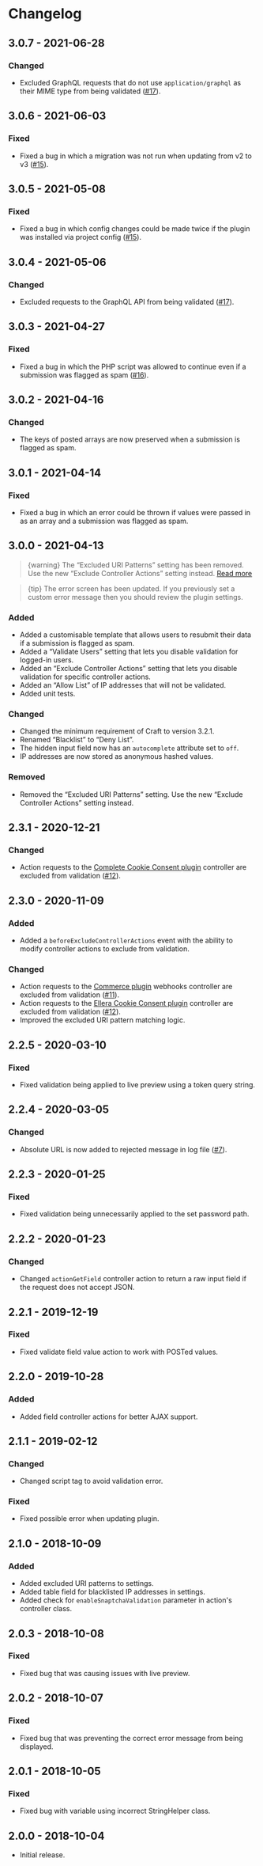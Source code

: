 # Changelog

## 3.0.7 - 2021-06-28
### Changed
- Excluded GraphQL requests that do not use `application/graphql` as their MIME type from being validated ([#17](https://github.com/putyourlightson/craft-snaptcha/issues/17)).

## 3.0.6 - 2021-06-03
### Fixed
- Fixed a bug in which a migration was not run when updating from v2 to v3 ([#15](https://github.com/putyourlightson/craft-snaptcha/issues/15)).

## 3.0.5 - 2021-05-08
### Fixed
- Fixed a bug in which config changes could be made twice if the plugin was installed via project config ([#15](https://github.com/putyourlightson/craft-snaptcha/issues/15)).

## 3.0.4 - 2021-05-06
### Changed
- Excluded requests to the GraphQL API from being validated ([#17](https://github.com/putyourlightson/craft-snaptcha/issues/17)).

## 3.0.3 - 2021-04-27
### Fixed
- Fixed a bug in which the PHP script was allowed to continue even if a submission was flagged as spam ([#16](https://github.com/putyourlightson/craft-snaptcha/issues/16)).

## 3.0.2 - 2021-04-16
### Changed
- The keys of posted arrays are now preserved when a submission is flagged as spam.

## 3.0.1 - 2021-04-14
### Fixed
- Fixed a bug in which an error could be thrown if values were passed in as an array and a submission was flagged as spam.

## 3.0.0 - 2021-04-13
> {warning} The “Excluded URI Patterns” setting has been removed. Use the new “Exclude Controller Actions” setting instead. [Read more](https://putyourlightson.com/articles/snaptcha-3-released)

> {tip} The error screen has been updated. If you previously set a custom error message then you should review the plugin settings.

### Added
- Added a customisable template that allows users to resubmit their data if a submission is flagged as spam.
- Added a “Validate Users” setting that lets you disable validation for logged-in users.
- Added an “Exclude Controller Actions” setting that lets you disable validation for specific controller actions.
- Added an “Allow List” of IP addresses that will not be validated.
- Added unit tests.

### Changed
- Changed the minimum requirement of Craft to version 3.2.1.
- Renamed “Blacklist” to “Deny List”.
- The hidden input field now has an `autocomplete` attribute set to `off`.
- IP addresses are now stored as anonymous hashed values.

### Removed
- Removed the “Excluded URI Patterns” setting. Use the new “Exclude Controller Actions” setting instead.

## 2.3.1 - 2020-12-21
### Changed
- Action requests to the [Complete Cookie Consent plugin](https://plugins.craftcms.com/complete-cookie-consent) controller are excluded from validation ([#12](https://github.com/putyourlightson/craft-snaptcha/issues/12)).

## 2.3.0 - 2020-11-09
### Added
- Added a `beforeExcludeControllerActions` event with the ability to modify controller actions to exclude from validation.

### Changed
- Action requests to the [Commerce plugin](https://plugins.craftcms.com/commerce) webhooks controller are excluded from validation ([#11](https://github.com/putyourlightson/craft-snaptcha/issues/11)).
- Action requests to the [Ellera Cookie Consent plugin](https://plugins.craftcms.com/cookie-consent) controller are excluded from validation ([#12](https://github.com/putyourlightson/craft-snaptcha/issues/12)).
- Improved the excluded URI pattern matching logic.

## 2.2.5 - 2020-03-10
### Fixed
- Fixed validation being applied to live preview using a token query string.

## 2.2.4 - 2020-03-05
### Changed
- Absolute URL is now added to rejected message in log file ([#7](https://github.com/putyourlightson/craft-snaptcha/issues/7)).

## 2.2.3 - 2020-01-25
### Fixed
- Fixed validation being unnecessarily applied to the set password path.

## 2.2.2 - 2020-01-23
### Changed
- Changed `actionGetField` controller action to return a raw input field if the request does not accept JSON.

## 2.2.1 - 2019-12-19
### Fixed
- Fixed validate field value action to work with POSTed values.

## 2.2.0 - 2019-10-28
### Added
- Added field controller actions for better AJAX support.

## 2.1.1 - 2019-02-12
### Changed
- Changed script tag to avoid validation error.

### Fixed
- Fixed possible error when updating plugin.

## 2.1.0 - 2018-10-09
### Added
- Added excluded URI patterns to settings.
- Added table field for blacklisted IP addresses in settings.
- Added check for `enableSnaptchaValidation` parameter in action's controller class.

## 2.0.3 - 2018-10-08
### Fixed
- Fixed bug that was causing issues with live preview.

## 2.0.2 - 2018-10-07
### Fixed
- Fixed bug that was preventing the correct error message from being displayed.

## 2.0.1 - 2018-10-05
### Fixed
- Fixed bug with variable using incorrect StringHelper class.

## 2.0.0 - 2018-10-04
- Initial release.
